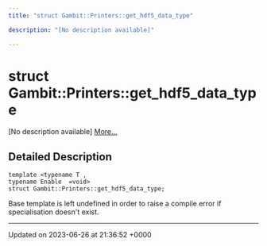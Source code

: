 ```yaml
---
title: "struct Gambit::Printers::get_hdf5_data_type"

description: "[No description available]"

---
```


# struct Gambit::Printers::get_hdf5_data_type



[No description available] [More...](#detailed-description)

## Detailed Description

```
template <typename T ,
typename Enable  =void>
struct Gambit::Printers::get_hdf5_data_type;
```


Base template is left undefined in order to raise a compile error if specialisation doesn't exist. 

-------------------------------

Updated on 2023-06-26 at 21:36:52 +0000